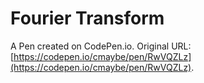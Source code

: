 # Fourier Transform

A Pen created on CodePen.io. Original URL: [https://codepen.io/cmaybe/pen/RwVQZLz](https://codepen.io/cmaybe/pen/RwVQZLz).


